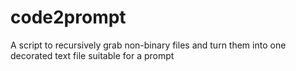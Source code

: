 # code2prompt
A script to recursively grab non-binary files and turn them into one decorated text file suitable for a prompt
